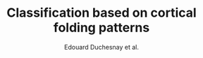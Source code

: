 ---
cat: gaia
subcat: signature
bestof: false
author: Edouard Duchesnay et al.
title: Classification based on cortical folding patterns
journal: IEEE Transactions on Medical Imaging
year: 2007
type: article
doi: 10.1109/TMI.2007.892501
---